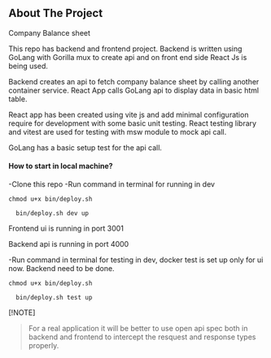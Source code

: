 <!-- ABOUT THE PROJECT -->

## About The Project

Company Balance sheet

This repo has backend and frontend project. Backend is written using GoLang with Gorilla mux to create api and on front end side React Js is being used.

Backend creates an api to fetch company balance sheet by calling another container service. React App calls GoLang api to display data in basic html table.

React app has been created using vite js and add minimal configuration require for development with some basic unit testing. React testing library and vitest are used for testing with msw module to mock api call.

GoLang has a basic setup test for the api call.

#### How to start in local machine?

-Clone this repo
-Run command in terminal for running in dev

`chmod u+x bin/deploy.sh`

```
  bin/deploy.sh dev up
```

Frontend ui is running in port 3001

Backend api is running in port 4000

-Run command in terminal for testing in dev, docker test is set up only for ui now. Backend need to be done.

`chmod u+x bin/deploy.sh`

```
  bin/deploy.sh test up
```

[!NOTE]

> For a real application it will be better to use open api spec both in backend and frontend to intercept the resquest and response types properly.
